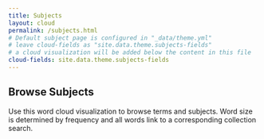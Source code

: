 ```yaml
---
title: Subjects
layout: cloud
permalink: /subjects.html
# Default subject page is configured in "_data/theme.yml"
# leave cloud-fields as "site.data.theme.subjects-fields"
# a cloud visualization will be added below the content in this file
cloud-fields: site.data.theme.subjects-fields 
---
```


## Browse Subjects

Use this word cloud visualization to browse terms and subjects.
Word size is determined by frequency and all words link to a corresponding collection search.
